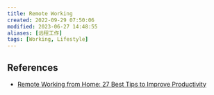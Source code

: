 ```yaml
---
title: Remote Working
created: 2022-09-29 07:50:06
modified: 2023-06-27 14:48:55
aliases: [远程工作]
tags: [Working, Lifestyle]
---
```


## References

- [Remote Working from Home: 27 Best Tips to Improve Productivity](https://upbase.io/blog/remote-working/)
